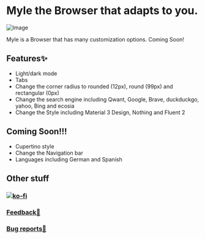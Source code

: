 # Myle the Browser that adapts to you.

![Image](https://framerusercontent.com/images/Eacw9oeFmBymRaMuwJVmFbnapn4.png)

Myle is a Browser that has many customization options. Coming Soon!

## Features✨

- Light/dark mode
- Tabs
- Change the corner radius to rounded (12px), round (99px) and rectangular (0px)
- Change the search engine including Qwant, Google, Brave, duckduckgo, yahoo, Bing and ecosia
- Change the Style including Material 3 Design, Nothing and Fluent 2

## Coming Soon!!!

- Cupertino style
- Change the Navigation bar
- Languages including German and Spanish


## Other stuff
### [![ko-fi](https://ko-fi.com/img/githubbutton_sm.svg)](https://ko-fi.com/L4L115XHM6)
### [Feedback🤚](https://tinted-seaplane-cb4.notion.site/12a93fc8858b8026820dd172dffdb309?pvs=105)
### [Bug reports🐞](https://tinted-seaplane-cb4.notion.site/12a93fc8858b80f390eadfc3905f79de?pvs=105)
